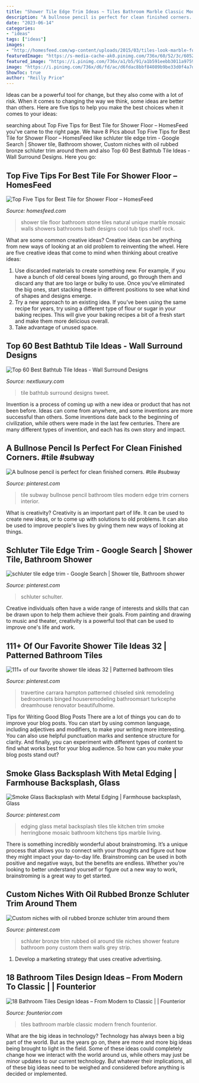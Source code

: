 ```yaml
---
title: "Shower Tile Edge Trim Ideas ~ Tiles Bathroom Marble Classic Modern French Founterior"
description: "A bullnose pencil is perfect for clean finished corners. #tile #subway"
date: "2023-06-14"
categories:
- "ideas"
tags: ["ideas"]
images:
- "http://homesfeed.com/wp-content/uploads/2015/03/tiles-look-marble-for-bathroom-wall-natural-stone-tile-for-bathroom-wall-unique-shower-unit-permanent-wall-shelf-ornamental-strips-with-mosaic-tiles-tiles-look-marble-for-bathroom-floor.jpg"
featuredImage: "https://s-media-cache-ak0.pinimg.com/736x/60/52/3c/60523c24d6b5dfd3e18c2a0715fc8f0a.jpg"
featured_image: "https://i.pinimg.com/736x/a1/b5/91/a1b591eebb3011a9759cdd8a97fb93e3.jpg"
image: "https://i.pinimg.com/736x/d6/fd/ac/d6fdac8bbf84089b9be33d0f4a7d95dd.jpg"
ShowToc: true
author: "Reilly Price"
---
```



Ideas can be a powerful tool for change, but they also come with a lot of risk. When it comes to changing the way we think, some ideas are better than others. Here are five tips to help you make the best choices when it comes to your ideas: 

	

		
searching about Top Five Tips for Best Tile for Shower Floor – HomesFeed you've came to the right page. We have 8 Pics about Top Five Tips for Best Tile for Shower Floor – HomesFeed like schluter tile edge trim - Google Search | Shower tile, Bathroom shower, Custom niches with oil rubbed bronze schluter trim around them and also Top 60 Best Bathtub Tile Ideas - Wall Surround Designs. Here you go:
		
    
## Top Five Tips For Best Tile For Shower Floor – HomesFeed

<img loading=lazy src="http://homesfeed.com/wp-content/uploads/2015/03/tiles-look-marble-for-bathroom-wall-natural-stone-tile-for-bathroom-wall-unique-shower-unit-permanent-wall-shelf-ornamental-strips-with-mosaic-tiles-tiles-look-marble-for-bathroom-floor.jpg" onerror="this.onerror=null;this.src='https://tse3.mm.bing.net/th?id=OIP.r8uhvEofIXfoE3L_y3n38gHaLL&amp;pid=15.1';" alt="Top Five Tips for Best Tile for Shower Floor – HomesFeed">

_Source: homesfeed.com_

>shower tile floor bathroom stone tiles natural unique marble mosaic walls showers bathrooms bath designs cool tub tips shelf rock. 

	

What are some common creative ideas?
Creative ideas can be anything from new ways of looking at an old problem to reinventing the wheel. Here are five creative ideas that come to mind when thinking about creative ideas: 
1. Use discarded materials to create something new. For example, if you have a bunch of old cereal boxes lying around, go through them and discard any that are too large or bulky to use. Once you’ve eliminated the big ones, start stacking these in different positions to see what kind of shapes and designs emerge.
2. Try a new approach to an existing idea. If you’ve been using the same recipe for years, try using a different type of flour or sugar in your baking recipes. This will give your baking recipes a bit of a fresh start and make them more delicious overall.
3. Take advantage of unused space.

    
## Top 60 Best Bathtub Tile Ideas - Wall Surround Designs

<img loading=lazy src="http://nextluxury.com/wp-content/uploads/nice-bathtub-tile-interior-ideas.jpg" onerror="this.onerror=null;this.src='https://tse1.mm.bing.net/th?id=OIP.oRnWysrVVli_QYAyQuPwygAAAA&amp;pid=15.1';" alt="Top 60 Best Bathtub Tile Ideas - Wall Surround Designs">

_Source: nextluxury.com_

>tile bathtub surround designs tweet. 

	

Invention is a process of coming up with a new idea or product that has not been before. Ideas can come from anywhere, and some inventions are more successful than others. Some inventions date back to the beginning of civilization, while others were made in the last few centuries. There are many different types of invention, and each has its own story and impact.

    
## A Bullnose Pencil Is Perfect For Clean Finished Corners. #tile #subway

<img loading=lazy src="https://i.pinimg.com/736x/f7/37/46/f737466b0c2131be7b14a137be792abc.jpg" onerror="this.onerror=null;this.src='https://tse3.mm.bing.net/th?id=OIP.MJ94wbIxj6LVz1bVOeHRAAHaLF&amp;pid=15.1';" alt="A bullnose pencil is perfect for clean finished corners. #tile #subway">

_Source: pinterest.com_

>tile subway bullnose pencil bathroom tiles modern edge trim corners interior. 

	

What is creativity?
Creativity is an important part of life. It can be used to create new ideas, or to come up with solutions to old problems. It can also be used to improve people's lives by giving them new ways of looking at things.

    
## Schluter Tile Edge Trim - Google Search | Shower Tile, Bathroom Shower

<img loading=lazy src="https://i.pinimg.com/736x/a1/b5/91/a1b591eebb3011a9759cdd8a97fb93e3.jpg" onerror="this.onerror=null;this.src='https://tse2.mm.bing.net/th?id=OIP.GwAfVMMWOeuiZThAjtnPhgHaE8&amp;pid=15.1';" alt="schluter tile edge trim - Google Search | Shower tile, Bathroom shower">

_Source: pinterest.com_

>schluter schulter. 

	

Creative individuals often have a wide range of interests and skills that can be drawn upon to help them achieve their goals. From painting and drawing to music and theater, creativity is a powerful tool that can be used to improve one's life and work.

    
## 111+ Of Our Favorite Shower Tile Ideas 32 | Patterned Bathroom Tiles

<img loading=lazy src="https://i.pinimg.com/736x/d6/fd/ac/d6fdac8bbf84089b9be33d0f4a7d95dd.jpg" onerror="this.onerror=null;this.src='https://tse2.mm.bing.net/th?id=OIP.2_Zp8pre4ZvRPbBlfhcG4AHaLO&amp;pid=15.1';" alt="111+ of our favorite shower tile ideas 32 | Patterned bathroom tiles">

_Source: pinterest.com_

>travertine carrara hampton patterned chiseled sink remodeling bedroomsets binged houseremodeling bathroomsart turkcephe dreamhouse renovator beautifulhome. 

	

Tips for Writing Good Blog Posts
There are a lot of things you can do to improve your blog posts. You can start by using common language, including adjectives and modifiers, to make your writing more interesting. You can also use helpful punctuation marks and sentence structure for clarity. And finally, you can experiment with different types of content to find what works best for your blog audience. So how can you make your blog posts stand out?

    
## Smoke Glass Backsplash With Metal Edging | Farmhouse Backsplash, Glass

<img loading=lazy src="https://i.pinimg.com/736x/c5/0f/7b/c50f7b4d65a68e57352b969fdd3e601a--metal-edging-glass-tiles.jpg" onerror="this.onerror=null;this.src='https://tse3.mm.bing.net/th?id=OIP.DFid2XqzX-J1q3Jv40AMpgHaJ3&amp;pid=15.1';" alt="Smoke Glass Backsplash with Metal Edging | Farmhouse backsplash, Glass">

_Source: pinterest.com_

>edging glass metal backsplash tiles tile kitchen trim smoke herringbone mosaic bathroom kitchens tips marble living. 

	

There is something incredibly wonderful about brainstroming. It’s a unique process that allows you to connect with your thoughts and figure out how they might impact your day-to-day life. Brainstroming can be used in both positive and negative ways, but the benefits are endless. Whether you’re looking to better understand yourself or figure out a new way to work, brainstroming is a great way to get started.

    
## Custom Niches With Oil Rubbed Bronze Schluter Trim Around Them

<img loading=lazy src="https://s-media-cache-ak0.pinimg.com/736x/60/52/3c/60523c24d6b5dfd3e18c2a0715fc8f0a.jpg" onerror="this.onerror=null;this.src='https://tse4.mm.bing.net/th?id=OIP.xWwc58L4-3GH1-DAvf65bAHaJ4&amp;pid=15.1';" alt="Custom niches with oil rubbed bronze schluter trim around them">

_Source: pinterest.com_

>schluter bronze trim rubbed oil around tile niches shower feature bathroom pony custom them walls grey strip. 

	

1. Develop a marketing strategy that uses creative advertising.

    
## 18 Bathroom Tiles Design Ideas – From Modern To Classic | | Founterior

<img loading=lazy src="https://founterior.com/wp-content/uploads/2014/08/Marble-tiles-in-a-French-bathroom.jpg" onerror="this.onerror=null;this.src='https://tse1.mm.bing.net/th?id=OIP.CVkZsJRKhzfWNidQNcjIPgHaJ_&amp;pid=15.1';" alt="18 Bathroom Tiles Design Ideas – From Modern to Classic | | Founterior">

_Source: founterior.com_

>tiles bathroom marble classic modern french founterior. 

	

What are the big ideas in technology?
Technology has always been a big part of the world. But as the years go on, there are more and more big ideas being brought to light in the field. Some of these ideas could completely change how we interact with the world around us, while others may just be minor updates to our current technology. But whatever their implications, all of these big ideas need to be weighed and considered before anything is decided or implemented.

